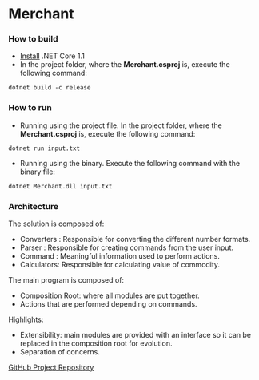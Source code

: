 # Merchant

### How to build

* [Install](https://www.microsoft.com/net/download/core#/current) .NET Core 1.1 
* In the project folder, where the **Merchant.csproj** is, execute the following command: 

```
dotnet build -c release
```
### How to run

* Running using the project file. In the project folder, where the **Merchant.csproj** is, execute the following command: 

```
dotnet run input.txt
```

* Running using the binary. Execute the following command with the binary file:

```
dotnet Merchant.dll input.txt
```

### Architecture

The solution is composed of:

* Converters : Responsible for converting the different number formats.
* Parser     : Responsible for creating commands from the user input.
* Command    : Meaningful information used to perform actions.
* Calculators: Responsible for calculating value of commodity.

The main program is composed of:

* Composition Root: where all modules are put together.
* Actions that are performed depending on commands.

Highlights:
* Extensibility: main modules are provided with an interface so it can be replaced in the composition root for evolution.
* Separation of concerns.


[GitHub Project Repository](https://github.com/mstama/Merchant)